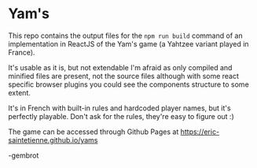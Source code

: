 # Yam's

This repo contains the output files for the `npm run build` command of an implementation in ReactJS of the Yam's game (a Yahtzee variant played in France).

It's usable as it is, but not extendable I'm afraid as only compiled and minified files are present, not the source files although with some react specific browser plugins you could see the components structure to some extent.

It's in French with built-in rules and hardcoded player names, but it's perfectly playable. Don't ask for the rules, they're easy to figure out :)

The game can be accessed through Github Pages at https://eric-saintetienne.github.io/yams


-gembrot
